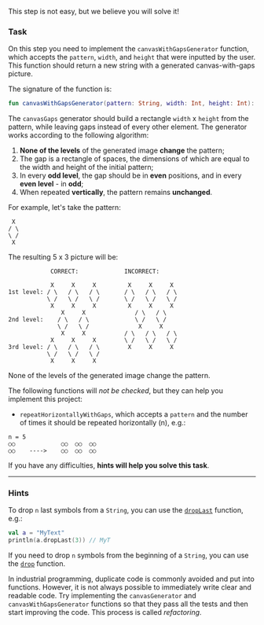 This step is not easy, but we believe you will solve it!

### Task

On this step you need to implement the `canvasWithGapsGenerator` function, which accepts the `pattern`, `width`, and `height` that were inputted by the user.
This function should return a new string with a generated canvas-with-gaps picture.

<div class="hint" title="Push me to see the new signature of the canvasWithGapsGenerator function">

The signature of the function is:
```kotlin
fun canvasWithGapsGenerator(pattern: String, width: Int, height: Int): String
```
</div>

The `canvasGaps` generator should build a rectangle `width` x `height` from the pattern,
while leaving gaps instead of every other element.
The generator works according to the following algorithm:
1) **None of the levels** of the generated image **change** the pattern;
2) The gap is a rectangle of spaces, the dimensions
   of which are equal to the width and height of the initial pattern;
3) In every **odd level**, the gap should be in **even** positions,
   and in every **even level** - in **odd**;
4) When repeated **vertically**, the pattern remains **unchanged**.

<div class="hint" title="Push me to see the `canvasGaps` filter examples">
  For example, let's take the pattern:

```text
 X
/ \
\ /
 X
```

The resulting 5 x 3 picture will be:

```text
            CORRECT:             INCORRECT: 
            
            X     X     X         X     X     X 
1st level: / \   / \   / \       / \   / \   / \
           \ /   \ /   \ /       \ /   \ /   \ /
            X     X     X         X     X     X
               X     X              / \   / \
2nd level:    / \   / \             \ /   \ /    
              \ /   \ /              X     X
               X     X           / \   / \   / \
            X     X     X        \ /   \ /   \ /    
3rd level: / \   / \   / \        X     X     X 
           \ /   \ /   \ /
            X     X     X 
```

None of the levels of the generated image change the pattern.
</div>

The following functions will _not be checked_, but they can help you implement this project:


- `repeatHorizontallyWithGaps`, which accepts a `pattern` and the number of times it should be repeated horizontally (n), e.g.:
```text
n = 5
○○             ○○  ○○  ○○
○○    ---->    ○○  ○○  ○○
```

If you have any difficulties, **hints will help you solve this task**.

----

### Hints

<div class="hint" title="Push me to learn about the `dropLast` built-in function">

To drop <code>n</code> last symbols from a <code>String</code>, you can use the <a href="https://kotlinlang.org/api/latest/jvm/stdlib/kotlin.text/drop-last.html"><code>dropLast</code></a> function, e.g.:
  ```kotlin
  val a = "MyText"
  println(a.dropLast(3)) // MyT
  ```
If you need to drop <code>n</code> symbols from the beginning of a <code>String</code>, you can use the <a href="https://kotlinlang.org/api/latest/jvm/stdlib/kotlin.text/drop.html"><code>drop</code></a> function.
</div>

<div class="hint" title="Push me to get a code style hint">

In industrial programming, duplicate code is commonly avoided and put into functions. 
However, it is not always possible to immediately write clear and readable code. 
Try implementing the <code>canvasGenerator</code> and <code>canvasWithGapsGenerator</code> functions 
so that they pass all the tests and then start improving the code. 
This process is called <i>refactoring</i>.
</div>
